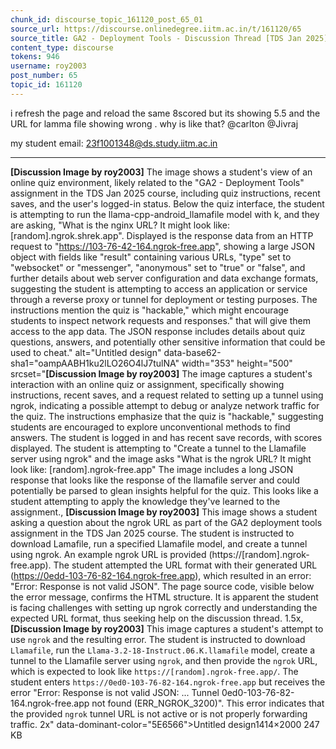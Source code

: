```yaml
---
chunk_id: discourse_topic_161120_post_65_01
source_url: https://discourse.onlinedegree.iitm.ac.in/t/161120/65
source_title: GA2 - Deployment Tools - Discussion Thread [TDS Jan 2025]
content_type: discourse
tokens: 946
username: roy2003
post_number: 65
topic_id: 161120
---
```


 i refresh the page and reload the same 8scored but its showing 5.5 and the URL for lamma file showing wrong . why is like that? @carlton @Jivraj

my student email: 23f1001348@ds.study.iitm.ac.in

---

**[Discussion Image by roy2003]** The image shows a student's view of an online quiz environment, likely related to the "GA2 - Deployment Tools" assignment in the TDS Jan 2025 course, including quiz instructions, recent saves, and the user's logged-in status. Below the quiz interface, the student is attempting to run the llama-cpp-android_llamafile model with k, and they are asking, "What is the nginx URL? It might look like: [random].ngrok.shrek.app". Displayed is the response data from an HTTP request to "https://103-76-42-164.ngrok-free.app", showing a large JSON object with fields like "result" containing various URLs, "type" set to "websocket" or "messenger", "anonymous" set to "true" or "false", and further details about web server configuration and data exchange formats, suggesting the student is attempting to access an application or service through a reverse proxy or tunnel for deployment or testing purposes. The instructions mention the quiz is "hackable," which might encourage students to inspect network requests and responses." that will give them access to the app data. The JSON response includes details about quiz questions, answers, and potentially other sensitive information that could be used to cheat." alt="Untitled design" data-base62-sha1="oampAABH1ku2lLO26O4lJ7tulNA" width="353" height="500" srcset="**[Discussion Image by roy2003]** The image captures a student's interaction with an online quiz or assignment, specifically showing instructions, recent saves, and a request related to setting up a tunnel using ngrok, indicating a possible attempt to debug or analyze network traffic for the quiz. The instructions emphasize that the quiz is "hackable," suggesting students are encouraged to explore unconventional methods to find answers. The student is logged in and has recent save records, with scores displayed. The student is attempting to "Create a tunnel to the Llamafile server using ngrok" and the image asks "What is the ngrok URL? It might look like: [random].ngrok-free.app" The image includes a long JSON response that looks like the response of the llamafile server and could potentially be parsed to glean insights helpful for the quiz. This looks like a student attempting to apply the knowledge they've learned to the assignment., **[Discussion Image by roy2003]** This image shows a student asking a question about the ngrok URL as part of the GA2 deployment tools assignment in the TDS Jan 2025 course. The student is instructed to download Lamafile, run a specified Llamafile model, and create a tunnel using ngrok. An example ngrok URL is provided (https://[random].ngrok-free.app). The student attempted the URL format with their generated URL (https://0edd-103-76-82-164.ngrok-free.app), which resulted in an error: "Error: Response is not valid JSON". The page source code, visible below the error message, confirms the HTML structure. It is apparent the student is facing challenges with setting up ngrok correctly and understanding the expected URL format, thus seeking help on the discussion thread. 1.5x, **[Discussion Image by roy2003]** This image captures a student's attempt to use `ngrok` and the resulting error. The student is instructed to download `Llamafile`, run the `Llama-3.2-18-Instruct.06.K.llamafile` model, create a tunnel to the Llamafile server using `ngrok`, and then provide the `ngrok` URL, which is expected to look like `https://[random].ngrok-free.app/`. The student enters `https://0ed0-103-76-82-164.ngrok-free.app` but receives the error "Error: Response is not valid JSON: ... Tunnel 0ed0-103-76-82-164.ngrok-free.app not found (ERR_NGROK_3200)". This error indicates that the provided `ngrok` tunnel URL is not active or is not properly forwarding traffic. 2x" data-dominant-color="5E6566">Untitled design1414×2000 247 KB
